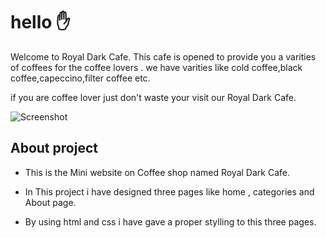# hello ✋

Welcome to Royal Dark Cafe.
This cafe is opened to provide you a varities
of coffees for the coffee lovers . we have varities like cold coffee,black coffee,capeccino,filter coffee etc.

if you are coffee lover just don't waste your visit our Royal Dark Cafe.

![Screenshot](https://thumbs.dreamstime.com/b/cafe-interior-modern-decoration-45037541.jpg)

## About project

* This is the Mini website on Coffee shop named Royal Dark Cafe.

* In This project i have designed three pages
like home , categories and About page.

* By using html and css i have gave a proper stylling to this three pages.

